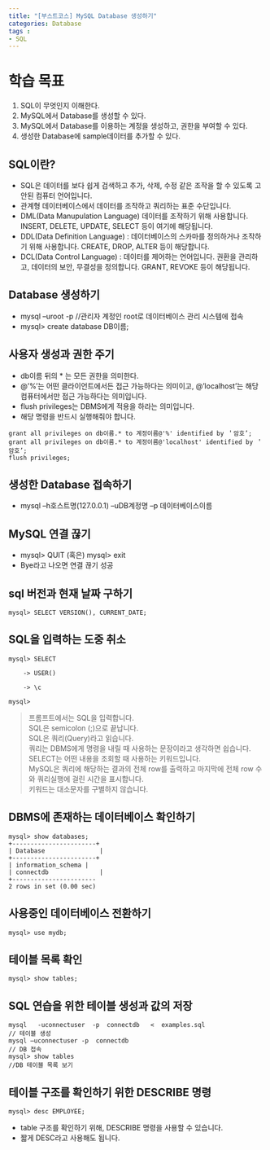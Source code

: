 ```yaml
---
title: "[부스트코스] MySQL Database 생성하기"
categories: Database
tags :
- SQL
---
```

# 학습 목표
1. SQL이 무엇인지 이해한다.  
2. MySQL에서 Database를 생성할 수 있다.  
3. MySQL에서 Database를 이용하는 계정을 생성하고, 권한을 부여할 수 있다.  
4. 생성한 Database에 sample데이터를 추가할 수 있다.  


## SQL이란?
* SQL은 데이터를 보다 쉽게 검색하고 추가, 삭제, 수정 같은 조작을 할 수 있도록 고안된 컴퓨터 언어입니다.
* 관계형 데이터베이스에서 데이터를 조작하고 쿼리하는 표준 수단입니다.
* DML(Data Manupulation Language) 데이터를 조작하기 위해 사용합니다. INSERT, DELETE, UPDATE, SELECT 등이 여기에 해당됩니다.
* DDL(Data Definition Language) : 데이터베이스의 스카마를 정의하거나 조작하기 위해 사용합니다.
	CREATE, DROP, ALTER 등이 해당합니다.
* DCL(Data Control Language) : 데이터를 제어하는 언어입니다. 권환을 관리하고, 데이터의 보안, 무결성을 정의합니다. 
	GRANT, REVOKE 등이 해당됩니다.


## Database 생성하기
- mysql –uroot  -p	//관리자 계정인 root로 데이터베이스 관리 시스템에 접속
- mysql> create database DB이름;


## 사용자 생성과 권한 주기
* db이름 뒤의 * 는 모든 권한을 의미한다.
* @’%’는 어떤 클라이언트에서든 접근 가능하다는 의미이고, @’localhost’는 해당 컴퓨터에서만 접근 가능하다는 의미입니다.
* flush privileges는 DBMS에게 적용을 하라는 의미입니다.
* 해당 명령을 반드시 실행해줘야 합니다.

```
grant all privileges on db이름.* to 계정이름@'%' identified by ＇암호’;  
grant all privileges on db이름.* to 계정이름@'localhost' identified by ＇암호’;   
flush privileges;
```

## 생성한 Database 접속하기
* mysql –h호스트명(127.0.0.1) –uDB계정명 –p 데이터베이스이름


## MySQL 연결 끊기
* mysql> QUIT (혹은) mysql> exit
* Bye라고 나오면 연결 끊기 성공


## sql 버전과 현재 날짜 구하기
```
mysql> SELECT VERSION(), CURRENT_DATE;
```


## SQL을 입력하는 도중 취소
```
mysql> SELECT

    -> USER()

    -> \c

mysql>
```

>프롬프트에서는 SQL을 입력합니다.  
>SQL은 semicolon (;)으로 끝납니다.  
>SQL은 쿼리(Query)라고 읽습니다.  
>쿼리는 DBMS에게 명령을 내릴 때 사용하는 문장이라고 생각하면 쉽습니다.  
>SELECT는 어떤 내용을 조회할 때 사용하는 키워드입니다.  
>MySQL은 쿼리에 해당하는 결과의 전체 row를 출력하고 마지막에 전체 row 수와 쿼리실행에 걸린 시간을 표시합니다.  
>키워드는 대소문자를 구별하지 않습니다.  


## DBMS에 존재하는 데이터베이스 확인하기
```
mysql> show databases;
+-----------------------+
| Database               |
+-----------------------+
| information_schema |
| connectdb              |
+-----------------------
2 rows in set (0.00 sec)
```


## 사용중인 데이터베이스 전환하기
```
mysql> use mydb;
```


## 테이블 목록 확인
```
mysql> show tables;
```


## SQL 연습을 위한 테이블 생성과 값의 저장
```
mysql   -uconnectuser  -p  connectdb   <  examples.sql
// 테이블 생성
mysql –uconnectuser -p  connectdb
// DB 접속
mysql> show tables
//DB 테이블 목록 보기
```


## 테이블 구조를 확인하기 위한 DESCRIBE 명령
```
mysql> desc EMPLOYEE;
```
* table 구조를 확인하기 위해,  DESCRIBE 명령을 사용할 수 있습니다.
* 짧게 DESC라고 사용해도 됩니다.



